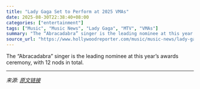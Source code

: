 ```yaml
---
title: "Lady Gaga Set to Perform at 2025 VMAs"
date: 2025-08-30T22:38:40+08:00
categories: ["entertainment"]
tags: ["Music", "Music News", "Lady Gaga", "MTV", "VMAs"]
summary: "The “Abracadabra” singer is the leading nominee at this year’s awards ceremony, with 12 nods in total."
source_url: "https://www.hollywoodreporter.com/music/music-news/lady-gaga-2025-mtv-vmas-performer-list-1236357781/"
---
```


The “Abracadabra” singer is the leading nominee at this year’s awards ceremony, with 12 nods in total.

---

*来源: [原文链接](https://www.hollywoodreporter.com/music/music-news/lady-gaga-2025-mtv-vmas-performer-list-1236357781/)*
